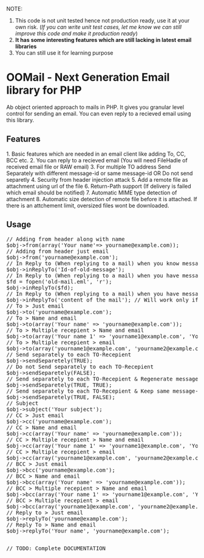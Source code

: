 NOTE:<br>

1. This code is not unit tested hence not production ready, use it at your own risk. (<em>If you can write unit test cases, let me know we can still improve this code and make it production ready</em>)
2. <strong>It has some interesting features which are still lacking in latest email libraries</strong>
3. You can still use it for learning purpose

<h1>OOMail - Next Generation Email library for PHP</h1>
Ab object oriented approach to mails in PHP. It gives you granular level control for sending an email. You can even reply to a recieved email using this library.
<h2>Features</h2>
1. Basic features which are needed in an email client like adding To, CC, BCC etc.
2. You can reply to a recieved email (You will need FileHadle of received email file or RAW email)
3. For multiple TO address Send Separately with different message-id or same message-id OR Do not send separetly 
4. Security from header injection attack
5. Add a remote file as attachment using url of the file
6. Return-Path support (If delivery is failed which email should be notified)
7. Automatic MIME type detection of attachment
8. Automatic size detection of remote file before it is attached. If there is an attchement limit, oversized files wont be downloaded.

<h2>Usage</h2>
<pre>
// Adding from header along with name
$obj->from(array('Your name'=> yourname@example.com));
// Adding from header just email
$obj->from('yourname@example.com');
// In Reply to (When replying to a mail) when you know message it
$obj->inReplyTo('Id-of-old-message');
// In Reply to (When replying to a mail) when you have message saved
$fd = fopen('old-mail.eml', 'r');
$obj->inReplyTo($fd);
// In Reply to (When replying to a mail) when you have message content
$obj->inReplyTo('content of the mail'); // Will work only if message cotains proper headers
// To > Just email
$obj->to('yourname@example.com');
// To > Name and email
$obj->to(array('Your name' => 'yourname@example.com'));
// To > Multiple recepient > Name and email
$obj->to(array('Your name 1' => 'yourname1@example.com', 'Your name 2' => 'yourname2@example.com'));
// To > Multiple recepient > email
$obj->to(array('yourname1@example.com', 'yourname2@example.com'));
// Send separately to each TO-Recepient
$obj->sendSeparetely(TRUE);
// Do not Send separately to each TO-Recepient
$obj->sendSeparetely(FALSE);
// Send separately to each TO-Recepient & Regenerate message-id for each email
$obj->sendSeparetely(TRUE, TRUE);
// Send separately to each TO-Recepient & Keep same message-id for each email
$obj->sendSeparetely(TRUE, FALSE);
// Subject
$obj->subject('Your subject');
// CC > Just email
$obj->cc('yourname@example.com');
// CC > Name and email
$obj->cc(array('Your name' => 'yourname@example.com'));
// CC > Multiple recepient > Name and email
$obj->cc(array('Your name 1' => 'yourname1@example.com', 'Your name 2' => 'yourname2@example.com'));
// CC > Multiple recepient > email
$obj->cc(array('yourname1@example.com', 'yourname2@example.com'));
// BCC > Just email
$obj->bcc('yourname@example.com');
// BCC > Name and email
$obj->bcc(array('Your name' => 'yourname@example.com'));
// BCC > Multiple recepient > Name and email
$obj->bcc(array('Your name 1' => 'yourname1@example.com', 'Your name 2' => 'yourname2@example.com'));
// BCC > Multiple recepient > email
$obj->bcc(array('yourname1@example.com', 'yourname2@example.com'));
// Reply to > Just email
$obj->replyTo('yourname@example.com');
// Reply To > Name and email
$obj->replyTo('Your name', 'yourname@example.com');

// TODO: Complete DOCUMENTATION

</pre>
